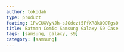 ```yaml
---
author: tokodab
type: product
featimg: 1FwCUXVyNJh-sJGdczt5FfXR8kQQDTgs0
title: Batman Comic Samsung Galaxy S9 Case
tags: [samsung, galaxy, s9]
category: [samsung]
---
```


